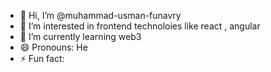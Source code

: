 - 👋 Hi, I’m @muhammad-usman-funavry
- 👀 I’m interested in frontend technoloies like react , angular
- 🌱 I’m currently learning web3
- 😄 Pronouns: He
- ⚡ Fun fact: 

<!---
muhammad-usman-funavry/muhammad-usman-funavry is a ✨ special ✨ repository because its `README.md` (this file) appears on your GitHub profile.
You can click the Preview link to take a look at your changes.
--->
